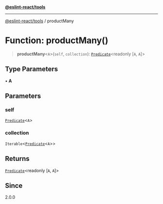 [**@eslint-react/tools**](../README.md)

***

[@eslint-react/tools](../README.md) / productMany

# Function: productMany()

> **productMany**\<`A`\>(`self`, `collection`): [`Predicate`](../interfaces/Predicate.md)\<readonly [`A`, `A`]\>

## Type Parameters

• **A**

## Parameters

### self

[`Predicate`](../interfaces/Predicate.md)\<`A`\>

### collection

`Iterable`\<[`Predicate`](../interfaces/Predicate.md)\<`A`\>\>

## Returns

[`Predicate`](../interfaces/Predicate.md)\<readonly [`A`, `A`]\>

## Since

2.0.0
